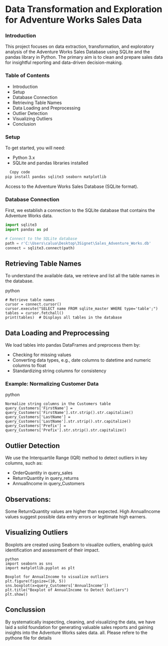# Data Transformation and Exploration for Adventure Works Sales Data
### Introduction
This project focuses on data extraction, transformation, and exploratory analysis of the Adventure Works Sales Database using SQLite and the pandas library in Python. 
The primary aim is to clean and prepare sales data for insightful reporting and data-driven decision-making.

### Table of Contents
- Introduction
- Setup
- Database Connection
- Retrieving Table Names
- Data Loading and Preprocessing
- Outlier Detection
- Visualizing Outliers
- Conclusion

### Setup
To get started, you will need:
- Python 3.x
- SQLite and pandas libraries installed
  
 ```bash
   Copy code 
pip install pandas sqlite3 seaborn matplotlib
  ```
Access to the Adventure Works Sales Database (SQLite format).
### Database Connection
First, we establish a connection to the SQLite database that contains the Adventure Works data.

```python
import sqlite3
import pandas as pd

# Connect to the SQLite database
path = r'C:\Users\calua\Desktop\3Signet\Sales_Adventure_Works.db'
connect = sqlite3.connect(path)
```
## Retrieving Table Names
To understand the available data, we retrieve and list all the table names in the database.

python
```
# Retrieve table names
cursor = connect.cursor()
cursor.execute("SELECT name FROM sqlite_master WHERE type='table';")
tables = cursor.fetchall()
print(tables)  # Displays all tables in the database
```
## Data Loading and Preprocessing
We load tables into pandas DataFrames and preprocess them by:

- Checking for missing values
- Converting data types, e.g., date columns to datetime and numeric columns to float
- Standardizing string columns for consistency

### Example: Normalizing Customer Data

python
```
Normalize string columns in the Customers table
query_Customers['FirstName'] = query_Customers['FirstName'].str.strip().str.capitalize()
query_Customers['LastName'] = query_Customers['LastName'].str.strip().str.capitalize()
query_Customers['Prefix'] = query_Customers['Prefix'].str.strip().str.capitalize()
```
## Outlier Detection
We use the Interquartile Range (IQR) method to detect outliers in key columns, such as:
- OrderQuantity in query_sales
- ReturnQuantity in query_returns
- AnnualIncome in query_Customers
  
## Observations:
Some ReturnQuantity values are higher than expected.
High AnnualIncome values suggest possible data entry errors or legitimate high earners.

## Visualizing Outliers
Boxplots are created using Seaborn to visualize outliers, enabling quick identification and assessment of their impact.
```
python
import seaborn as sns
import matplotlib.pyplot as plt

Boxplot for AnnualIncome to visualize outliers
plt.figure(figsize=(10, 5))
sns.boxplot(x=query_Customers['AnnualIncome'])
plt.title("Boxplot of AnnualIncome to Detect Outliers")
plt.show()
```
## Conclussion 
By systematically inspecting, cleaning, and visualizing the data, we have laid a solid foundation for generating valuable sales reports and gaining insights into the Adventure Works sales data.
all. Please refere to the pythone file for details

